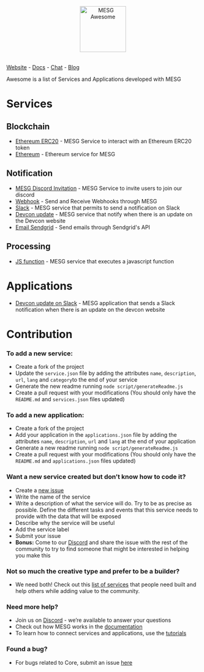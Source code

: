 <p align="center">
  <img src="https://cdn.rawgit.com/mesg-foundation/awesome/master/logo.svg" alt="MESG Awesome" height="120">
  <br/><br/>
</p>

[Website](https://mesg.com/) - [Docs](https://docs.mesg.com/) - [Chat](https://discordapp.com/invite/SaZ5HcE) - [Blog](https://medium.com/mesg)

Awesome is a list of Services and Applications developed with MESG

# Services

## Blockchain

- [Ethereum ERC20](https://github.com/mesg-foundation/service-ethereum-erc20) - MESG Service to interact with an Ethereum ERC20 token
- [Ethereum](https://github.com/mesg-foundation/service-ethereum) - Ethereum service for MESG

## Notification

- [MESG Discord Invitation](https://github.com/mesg-foundation/service-discord-invitation) - MESG Service to invite users to join our discord
- [Webhook](https://github.com/mesg-foundation/service-webhook) - Send and Receive Webhooks through MESG
- [Slack](https://github.com/mesg-foundation/service-slack) - MESG service that permits to send a notification on Slack
- [Devcon update](https://github.com/mesg-foundation/service-devcon-update) - MESG service that notify when there is an update on the Devcon website
- [Email Sendgrid](https://github.com/mesg-foundation/service-email-sendgrid.git) - Send emails through Sendgrid's API

## Processing

- [JS function](https://github.com/mesg-foundation/service-js-function) - MESG service that executes a javascript function

# Applications

- [Devcon update on Slack](https://github.com/mesg-foundation/application-devcon-update-on-slack) - MESG application that sends a Slack notification when there is an update on the devcon website

# Contribution

### To add a new service:
- Create a fork of the project
- Update the `service.json` file by adding the attributes `name`, `description`, `url`, `lang` and `category`to the end of your service
- Generate the new readme running `node script/generateReadme.js`
- Create a pull request with your modifications (You should only have the `README.md` and `services.json` files updated)

### To add a new application:
- Create a fork of the project
- Add your application in the `applications.json` file by adding the attributes `name`, `description`, `url` and `lang` at the end of your application
- Generate a new readme running `node script/generateReadme.js`
- Create a pull request with your modifications (You should only have the `README.md` and `applications.json` files updated)

### Want a new service created but don’t know how to code it?
- Create a [new issue](https://github.com/mesg-foundation/awesome/issues/new)
- Write the name of the service
- Write a description of what the service will do. Try to be as precise as possible. Define the different tasks and events that this service needs to provide with the data that will be exposed
- Describe why the service will be useful
- Add the service label
- Submit your issue
- **Bonus:** Come to our [Discord](https://discord.gg/SaZ5HcE) and share the issue with the rest of the community to try to find someone that might be interested in helping you make this

### Not so much the creative type and prefer to be a builder?
- We need both! Check out this [list of services](https://github.com/mesg-foundation/awesome/issues?q=is%3Aissue+is%3Aopen+label%3Aservice) that people need built and help others while adding value to the community.

### Need more help?
- Join us on [Discord](https://discord.gg/SaZ5HcE) - we’re available to answer your questions
- Check out how MESG works in the [documentation](https://docs.mesg.com)
- To learn how to connect services and applications, use the [tutorials](https://tutorials.mesg.com)

### Found a bug?
- For bugs related to Core, submit an issue [here](https://github.com/mesg-foundation/core/issues)
